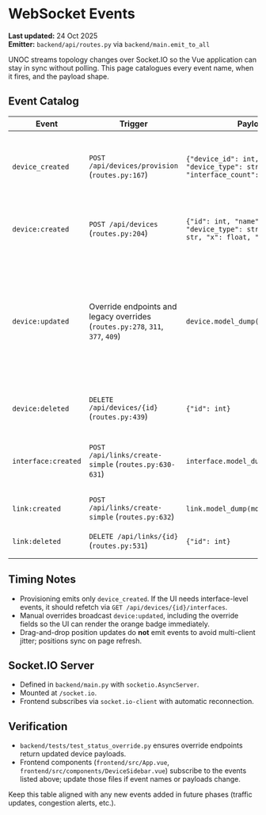 # WebSocket Events

**Last updated:** 24 Oct 2025  
**Emitter:** `backend/api/routes.py` via `backend/main.emit_to_all`

UNOC streams topology changes over Socket.IO so the Vue application can stay in sync without polling. This page catalogues every event name, when it fires, and the payload shape.

## Event Catalog
| Event | Trigger | Payload | Notes |
|-------|---------|---------|-------|
| `device_created` | `POST /api/devices/provision` (`routes.py:167`) | `{"device_id": int, "name": str, "device_type": str, "interface_count": int}` | Legacy naming (no colon). Emitted once per provisioning request. |
| `device:created` | `POST /api/devices` (`routes.py:204`) | `{"id": int, "name": str, "device_type": str, "status": str, "x": float, "y": float}` | Direct device creation without provisioning. |
| `device:updated` | Override endpoints and legacy overrides (`routes.py:278`, `311`, `377`, `409`) | `device.model_dump(mode="json")` | Fired whenever a device changes (override set/clear, legacy overrides). Position updates intentionally omit a broadcast. |
| `device:deleted` | `DELETE /api/devices/{id}` (`routes.py:439`) | `{"id": int}` | Downstream clients remove the node. |
| `interface:created` | `POST /api/links/create-simple` (`routes.py:630-631`) | `interface.model_dump(mode="json")` | Emitted twice per simple link (one per new interface). |
| `link:created` | `POST /api/links/create-simple` (`routes.py:632`) | `link.model_dump(mode="json")` | Conveys the new link record. |
| `link:deleted` | `DELETE /api/links/{id}` (`routes.py:531`) | `{"id": int}` | Used when a link is removed. |

## Timing Notes
- Provisioning emits only `device_created`. If the UI needs interface-level events, it should refetch via `GET /api/devices/{id}/interfaces`.
- Manual overrides broadcast `device:updated`, including the override fields so the UI can render the orange badge immediately.
- Drag-and-drop position updates do **not** emit events to avoid multi-client jitter; positions sync on page refresh.

## Socket.IO Server
- Defined in `backend/main.py` with `socketio.AsyncServer`.
- Mounted at `/socket.io`.
- Frontend subscribes via `socket.io-client` with automatic reconnection.

## Verification
- `backend/tests/test_status_override.py` ensures override endpoints return updated device payloads.
- Frontend components (`frontend/src/App.vue`, `frontend/src/components/DeviceSidebar.vue`) subscribe to the events listed above; update those files if event names or payloads change.

Keep this table aligned with any new events added in future phases (traffic updates, congestion alerts, etc.).
